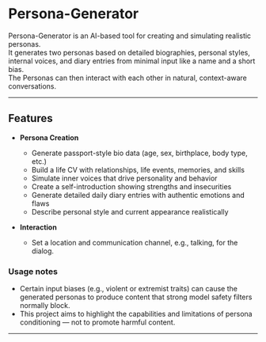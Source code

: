 # Persona-Generator

Persona-Generator is an AI-based tool for creating and simulating realistic personas.  
It generates two personas based on detailed biographies, personal styles, internal voices, and diary entries from minimal input like a name and a short bias.  
The Personas can then interact with each other in natural, context-aware conversations.

---

## Features

- **Persona Creation**
  - Generate passport-style bio data (age, sex, birthplace, body type, etc.)
  - Build a life CV with relationships, life events, memories, and skills
  - Simulate inner voices that drive personality and behavior
  - Create a self-introduction showing strengths and insecurities
  - Generate detailed daily diary entries with authentic emotions and flaws
  - Describe personal style and current appearance realistically

- **Interaction**
  - Set a location and communication channel, e.g., talking, for the dialog.

### Usage notes
- Certain input biases (e.g., violent or extremist traits) can cause the generated personas to produce content that strong model safety filters normally block.  
- This project aims to highlight the capabilities and limitations of persona conditioning — not to promote harmful content.
---
